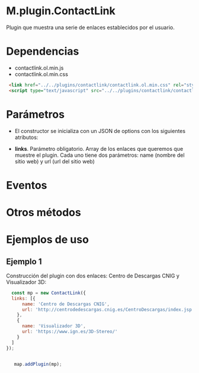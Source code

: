 # M.plugin.ContactLink

Plugin que muestra una serie de enlaces establecidos por el usuario.

# Dependencias

- contactlink.ol.min.js
- contactlink.ol.min.css


```html
 <link href="../../plugins/contactlink/contactlink.ol.min.css" rel="stylesheet" />
 <script type="text/javascript" src="../../plugins/contactlink/contactlink.ol.min.js"></script>
```

# Parámetros

- El constructor se inicializa con un JSON de options con los siguientes atributos:

- **links**. Parámetro obligatorio. Array de los enlaces que queremos que muestre el plugin. Cada uno tiene dos parámetros: name (nombre del sitio web) y url (url del sitio web)

# Eventos

# Otros métodos

# Ejemplos de uso

## Ejemplo 1
Construcción del plugin con dos enlaces: Centro de Descargas CNIG y Visualizador 3D:

```javascript
  const mp = new ContactLink({
  links: [{
      name: 'Centro de Descargas CNIG',
      url: 'http://centrodedescargas.cnig.es/CentroDescargas/index.jsp'
    },
    {
      name: 'Visualizador 3D',
      url: 'https://www.ign.es/3D-Stereo/'
    }
  ]
});


   map.addPlugin(mp);
```